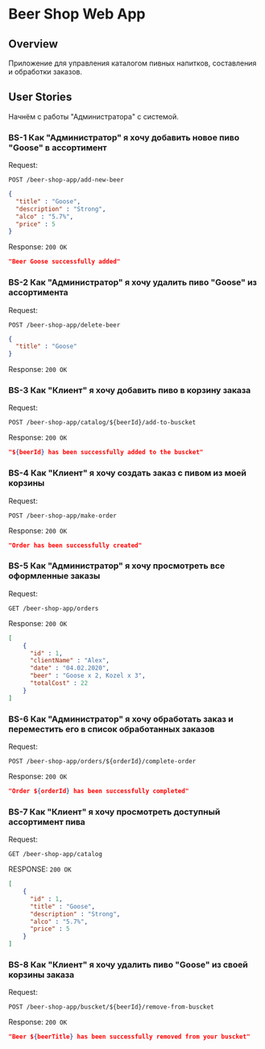 # Beer Shop Web App

## Overview

Приложение для управления каталогом пивных напитков, составления и обработки заказов.

## User Stories

Начнём с работы "Администратора" с системой.

### BS-1 Как "Администратор" я хочу добавить новое пиво "Goose" в ассортимент

Request:

`POST /beer-shop-app/add-new-beer`
```json
{
  "title" : "Goose",
  "description" : "Strong",
  "alco" : "5.7%",
  "price" : 5
}
```

Response:
`200 OK`
```json
"Beer Goose successfully added"
```

### BS-2 Как "Администратор" я хочу удалить пиво "Goose" из ассортимента

Request:

`POST /beer-shop-app/delete-beer`
```json
{
  "title" : "Goose"
}
```

Response:
`200 OK`

### BS-3 Как "Клиент" я хочу добавить пиво в корзину заказа

Request:

`POST /beer-shop-app/catalog/${beerId}/add-to-buscket`

Response:
`200 OK`
```json
"${beerId} has been successfully added to the buscket"
```

### BS-4 Как "Клиент" я хочу создать заказ с пивом из моей корзины

Request:

`POST /beer-shop-app/make-order`

Response:
`200 OK`
```json
"Order has been successfully created"
```

### BS-5 Как "Администратор" я хочу просмотреть все оформленные заказы

Request:

`GET /beer-shop-app/orders`

Response:
`200 OK`
```json
[
    {
      "id" : 1,
      "clientName" : "Alex",
      "date" : "04.02.2020",
      "beer" : "Goose x 2, Kozel x 3",
      "totalCost" : 22
    }
]
```

### BS-6 Как "Администратор" я хочу обработать заказ и переместить его в список обработанных заказов

Request:

`POST /beer-shop-app/orders/${orderId}/complete-order`

Response:
`200 OK`
```json
"Order ${orderId} has been successfully completed"
```

### BS-7 Как "Клиент" я хочу просмотреть доступный ассортимент пива

Request:

`GET /beer-shop-app/catalog`

RESPONSE:
`200 OK`
```json
[
    {
      "id" : 1,
      "title" : "Goose",
      "description" : "Strong",
      "alco" : "5.7%",
      "price" : 5
    }
]
```

### BS-8 Как "Клиент" я хочу удалить пиво "Goose" из своей корзины заказа

Request:

`POST /beer-shop-app/buscket/${beerId}/remove-from-buscket`

Response:
`200 OK`
```json
"Beer ${beerTitle} has been successfully removed from your buscket"
```